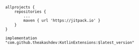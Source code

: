 

```build.gradle(project level)
allprojects {
    repositories {
        ...
        maven { url 'https://jitpack.io' }
    }
}

implementation "com.github.theakashdev:KotlinExtensions:$latest_version"

```
